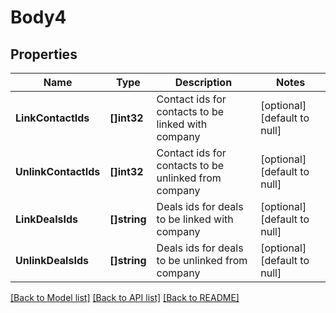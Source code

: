 # Body4

## Properties
Name | Type | Description | Notes
------------ | ------------- | ------------- | -------------
**LinkContactIds** | **[]int32** | Contact ids for contacts to be linked with company | [optional] [default to null]
**UnlinkContactIds** | **[]int32** | Contact ids for contacts to be unlinked from company | [optional] [default to null]
**LinkDealsIds** | **[]string** | Deals ids for deals to be linked with company | [optional] [default to null]
**UnlinkDealsIds** | **[]string** | Deals ids for deals to be unlinked from company | [optional] [default to null]

[[Back to Model list]](../README.md#documentation-for-models) [[Back to API list]](../README.md#documentation-for-api-endpoints) [[Back to README]](../README.md)


